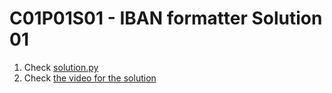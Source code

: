 # C01P01S01 - IBAN formatter Solution 01

1. Check [solution.py](./solution.py)
1. Check [the video for the solution](https://youtu.be/t7j64JYma6o)
